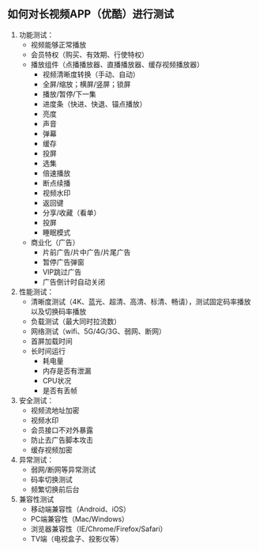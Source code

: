 ## 如何对长视频APP（优酷）进行测试

1. 功能测试：
   - 视频能够正常播放
   - 会员特权（购买、有效期、行使特权）
   - 播放组件（点播播放器、直播播放器、缓存视频播放器）
     - 视频清晰度转换（手动、自动）
     - 全屏/缩放；横屏/竖屏；锁屏
     - 播放/暂停/下一集
     - 进度条（快进、快退、锚点播放）
     - 亮度
     - 声音
     - 弹幕
     - 缓存
     - 投屏
     - 选集
     - 倍速播放
     - 断点续播
     - 视频水印
     - 返回键
     - 分享/收藏（看单）
     - 投屏
     - 睡眠模式
   - 商业化（广告）
     - 片前广告/片中广告/片尾广告
     - 暂停广告弹窗
     - VIP跳过广告
     - 广告倒计时自动关闭
2. 性能测试：
   - 清晰度测试（4K、蓝光、超清、高清、标清、畅请），测试固定码率播放以及切换码率播放
   - 负载测试（最大同时拉流数）
   - 网络测试（wifi、5G/4G/3G、弱网、断网）
   - 首屏加载时间
   - 长时间运行
     - 耗电量
     - 内存是否有泄漏
     - CPU状况
     - 是否有丢帧
3. 安全测试：
   - 视频流地址加密
   - 视频水印
   - 会员接口不对外暴露
   - 防止去广告脚本攻击
   - 缓存视频加密
4. 异常测试：
   - 弱网/断网等异常测试
   - 码率切换测试
   - 频繁切换前后台
5. 兼容性测试
   - 移动端兼容性（Android、iOS）
   - PC端兼容性（Mac/Windows）
   - 浏览器兼容性（IE/Chrome/Firefox/Safari）
   - TV端（电视盒子、投影仪等）

